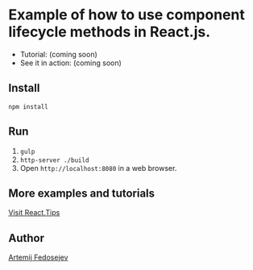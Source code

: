 # Example of how to use component lifecycle methods in React.js.

+ Tutorial: (coming soon)
+ See it in action: (coming soon)

## Install

`npm install`

## Run

1. `gulp`
2. `http-server ./build`
3. Open `http://localhost:8080` in a web browser.

## More examples and tutorials

[Visit React.Tips](http://react.tips)

## Author

[Artemij Fedosejev](http://artemij.com)
